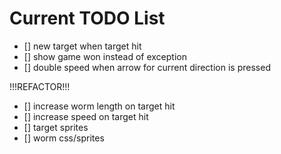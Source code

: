 # Current TODO List

 * [] new target when target hit
 * [] show game won instead of exception
 * [] double speed when arrow for current direction is pressed

 !!!REFACTOR!!!

 * [] increase worm length on target hit
 * [] increase speed on target hit
 * [] target sprites
 * [] worm css/sprites